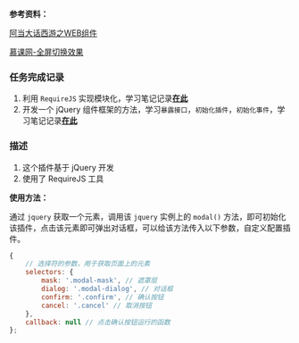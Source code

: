 **参考资料：**

[阿当大话西游之WEB组件](http://www.imooc.com/learn/99)

[慕课网-全屏切换效果](http://www.imooc.com/learn/374)

### 任务完成记录

1. 利用 `RequireJS` 实现模块化，学习笔记记录[**在此**](http://mertensming.github.io/post/learn-RequireJS/)
2. 开发一个 jQuery 组件框架的方法，学习`暴露接口`，`初始化插件`，`初始化事件`，学习笔记记录[**在此**](http://mertensming.github.io/post/create-jquery-plugin/)

### 描述

1. 这个插件基于 jQuery 开发
2. 使用了 RequireJS 工具

**使用方法：**

通过 `jquery` 获取一个元素，调用该 `jquery` 实例上的 `modal()` 方法，即可初始化该插件，点击该元素即可弹出对话框，可以给该方法传入以下参数，自定义配置插件。

```javascript           
{
    // 选择符的参数，用于获取页面上的元素
    selectors: {
        mask: '.modal-mask', // 遮罩层
        dialog: '.modal-dialog', // 对话框
        confirm: '.confirm', // 确认按钮
        cancel: '.cancel' // 取消按钮
    },
    callback: null // 点击确认按钮运行的函数
};
```        

